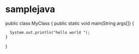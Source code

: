 # samplejava
public class MyClass {
    public static void main(String args[]) {
      

      System.out.println("hello world ");
    }
}
